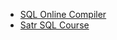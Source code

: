 - [SQL Online Compiler](https://sqliteonline.com/)
- [Satr SQL Course](https://satr.codes/all-courses?q=SQL)
